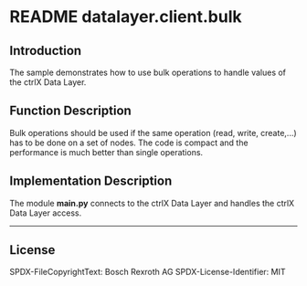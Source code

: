 # README datalayer.client.bulk

## Introduction

The sample demonstrates how to use bulk operations to handle values of the ctrlX Data Layer.

## Function Description

Bulk operations should be used if the same operation (read, write, create,...) has to be done on a set of nodes.
The code is compact and the performance is much better than single operations.

## Implementation Description

The module __main.py__ connects to the ctrlX Data Layer and handles the ctrlX Data Layer access.
___

## License

SPDX-FileCopyrightText: Bosch Rexroth AG
SPDX-License-Identifier: MIT
